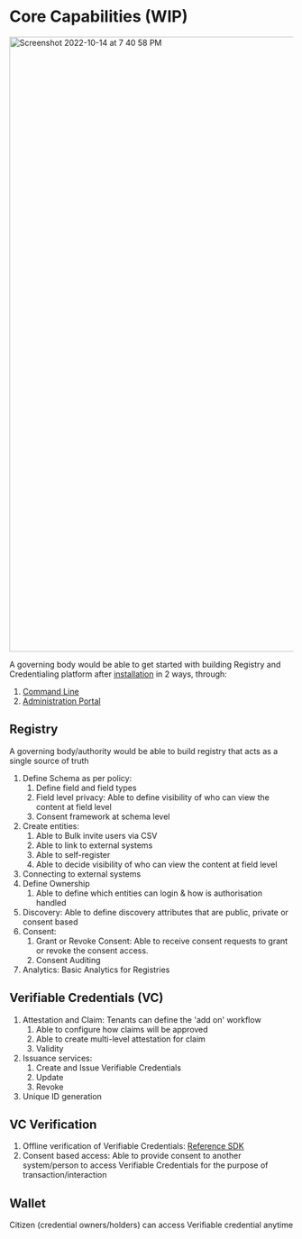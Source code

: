 # Core Capabilities (WIP)
<img width="1092" alt="Screenshot 2022-10-14 at 7 40 58 PM" src="https://user-images.githubusercontent.com/580711/195899958-d88fd936-2a91-424c-9f92-ed86613b9f9a.png">


A governing body would be able to get started with building Registry and Credentialing platform after [installation](https://docs.sunbirdrc.dev/use/infrastructure-requirements)
in 2 ways, through:
1. [Command Line](https://docs.sunbirdrc.dev/developer-documentation/setup-a-registry-instance)
2. [Administration Portal](https://docs.sunbirdrc.dev/example-use-cases/admin-portal-wip)

## Registry
A governing body/authority would be able to build registry that acts as a single source of truth
1. Define Schema as per policy:
    1. Define field and field types
    2. Field level privacy: Able to define visibility of who can view the content at field level
    3. Consent framework at schema level
3. Create entities: 
    1. Able to Bulk invite users via CSV
    2. Able to link to external systems
    3. Able to self-register
    4. Able to decide visibility of who can view the content at field level 
4. Connecting to external systems
5. Define Ownership
    1. Able to define which entities can login & how is authorisation handled
6. Discovery: Able to define discovery attributes that are public, private or consent based
7. Consent: 
    1. Grant or Revoke Consent: Able to receive consent requests to grant or revoke the consent access.
    2. Consent Auditing
8. Analytics: Basic Analytics for Registries

## Verifiable Credentials (VC)
1. Attestation and Claim:
Tenants can define the 'add on' workflow 
    1. Able to configure how claims will be approved
    2. Able to create multi-level attestation for claim
    3. Validity
2. Issuance services:
    1. Create and Issue Verifiable Credentials
    2. Update
    3. Revoke
3. Unique ID generation

## VC Verification
1. Offline verification of Verifiable Credentials: [Reference SDK](https://docs.sunbirdrc.dev/vc-verification-module) 
2. Consent based access: Able to provide consent to another system/person to access Verifiable Credentials for the purpose of transaction/interaction

## Wallet
Citizen (credential owners/holders) can access Verifiable credential anytime
